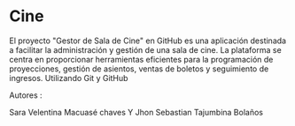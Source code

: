 # Cine
El proyecto "Gestor de Sala de Cine" en GitHub es una aplicación destinada 
a facilitar la administración y gestión de una sala de cine.
La plataforma se centra en proporcionar herramientas eficientes para la
programación de proyecciones, gestión de asientos, ventas de boletos y
seguimiento de ingresos. Utilizando Git y GitHub


Autores :

Sara Velentina Macuasé chaves Y Jhon Sebastian Tajumbina Bolaños

